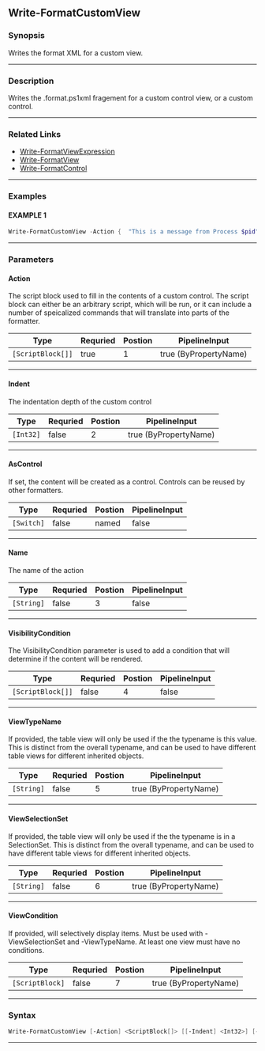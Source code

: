 
Write-FormatCustomView
----------------------
### Synopsis
Writes the format XML for a custom view.

---
### Description

Writes the .format.ps1xml fragement for a custom control view, or a custom control.

---
### Related Links
* [Write-FormatViewExpression](Write-FormatViewExpression.md)
* [Write-FormatView](Write-FormatView.md)
* [Write-FormatControl](Write-FormatControl.md)
---
### Examples
#### EXAMPLE 1
```PowerShell
Write-FormatCustomView -Action {  "This is a message from Process $pid" }
```

---
### Parameters
#### **Action**

The script block used to fill in the contents of a custom control.
The script block can either be an arbitrary script, which will be run, or it can include a
number of speicalized commands that will translate into parts of the formatter.



|Type                 |Requried|Postion|PipelineInput        |
|---------------------|--------|-------|---------------------|
|```[ScriptBlock[]]```|true    |1      |true (ByPropertyName)|
---
#### **Indent**

The indentation depth of the custom control



|Type         |Requried|Postion|PipelineInput        |
|-------------|--------|-------|---------------------|
|```[Int32]```|false   |2      |true (ByPropertyName)|
---
#### **AsControl**

If set, the content will be created as a control.  Controls can be reused by other formatters.



|Type          |Requried|Postion|PipelineInput|
|--------------|--------|-------|-------------|
|```[Switch]```|false   |named  |false        |
---
#### **Name**

The name of the action



|Type          |Requried|Postion|PipelineInput|
|--------------|--------|-------|-------------|
|```[String]```|false   |3      |false        |
---
#### **VisibilityCondition**

The VisibilityCondition parameter is used to add a condition that will determine
if the content will be rendered.



|Type                 |Requried|Postion|PipelineInput|
|---------------------|--------|-------|-------------|
|```[ScriptBlock[]]```|false   |4      |false        |
---
#### **ViewTypeName**

If provided, the table view will only be used if the the typename is this value.
This is distinct from the overall typename, and can be used to have different table views for different inherited objects.



|Type          |Requried|Postion|PipelineInput        |
|--------------|--------|-------|---------------------|
|```[String]```|false   |5      |true (ByPropertyName)|
---
#### **ViewSelectionSet**

If provided, the table view will only be used if the the typename is in a SelectionSet.
This is distinct from the overall typename, and can be used to have different table views for different inherited objects.



|Type          |Requried|Postion|PipelineInput        |
|--------------|--------|-------|---------------------|
|```[String]```|false   |6      |true (ByPropertyName)|
---
#### **ViewCondition**

If provided, will selectively display items.
Must be used with -ViewSelectionSet and -ViewTypeName.
At least one view must have no conditions.



|Type               |Requried|Postion|PipelineInput        |
|-------------------|--------|-------|---------------------|
|```[ScriptBlock]```|false   |7      |true (ByPropertyName)|
---
### Syntax
```PowerShell
Write-FormatCustomView [-Action] <ScriptBlock[]> [[-Indent] <Int32>] [-AsControl] [[-Name] <String>] [[-VisibilityCondition] <ScriptBlock[]>] [[-ViewTypeName] <String>] [[-ViewSelectionSet] <String>] [[-ViewCondition] <ScriptBlock>] [<CommonParameters>]
```
---


